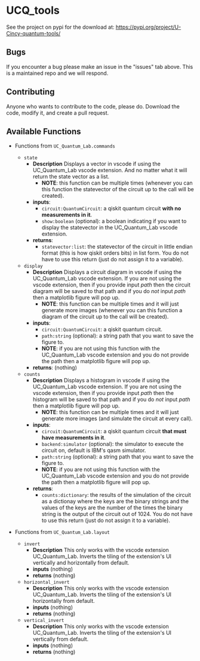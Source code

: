 # UCQ_tools
See the project on pypi for the download at:
https://pypi.org/project/U-Cincy-quantum-tools/

## Bugs
If you encounter a bug please make an issue in the "issues" tab above. This is a maintained repo and we will respond.

## Contributing
Anyone who wants to contribute to the code, please do. Download the code, modify it, and create a pull request.

## Available Functions
- Functions from `UC_Quantum_Lab.commands`
    - `state`
        - **Description** Displays a vector in vscode if using the UC_Quantum_Lab vscode extension. And no matter what it will return the state vector as a list.
            - **NOTE**: this function can be multiple times (whenever you can this function the statevector of the circuit up to the call will be created).
        - **inputs**:
            - `circuit:QuantumCircuit`: a qiskit quantum circuit **with no measurements in it**.
            - `show:boolean` (optional): a boolean indicating if you want to display the statevector in the UC_Quantum_Lab vscode extension.
        - **returns**:
            - `statevector:list`: the statevector of the circuit in little endian format (this is how qiskit orders bits) in list form. You do not have to use this return (just do not assign it to a variable).
    - `display`
        - **Description** Displays a circuit diagram in vscode if using the UC_Quantum_Lab vscode extension. If you are not using the vscode extension, then if you provide input *path* then the circuit diagram will be saved to that path and if you do *not* input *path* then a matplotlib figure will pop up.
            - **NOTE**: this function can be multiple times and it will just generate more images (whenever you can this function a diagram of the circuit up to the call will be created).
        - **inputs**:
            - `circuit:QuantumCircuit`: a qiskit quantum circuit.
            - `path:string` (optional): a string path that you want to save the figure to.
            - **NOTE**: if you are not using this function with the UC_Quantum_Lab vscode extension and you do not provide the path then a matplotlib figure will pop up.
        - **returns**: (nothing)
    - `counts`
        - **Description** Displays a histogram in vscode if using the UC_Quantum_Lab vscode extension. If you are not using the vscode extension, then if you provide input *path* then the histogram will be saved to that path and if you do *not* input *path* then a matplotlib figure will pop up.
            - **NOTE**: this function can be multiple times and it will just generate more images (and simulate the circuit at every call).
        - **inputs**:
            - `circuit:QuantumCircuit`: a qiskit quantum circuit **that must have measurements in it**.
            - `backend:simulator` (optional): the simulator to execute the circuit on, default is IBM's qasm simulator. 
            - `path:string` (optional): a string path that you want to save the figure to.
            - **NOTE**: if you are not using this function with the UC_Quantum_Lab vscode extension and you do not provide the path then a matplotlib figure will pop up.
        - **returns**:
            - `counts:dictionary`: the results of the simulation of the circuit as a dictionay where the keys are the binary strings and the values of the keys are the number of the times the binary string is the output of the circuit out of 1024. You do not have to use this return (just do not assign it to a variable).

- Functions from `UC_Quantum_Lab.layout`
    - `invert`
        - **Description** This only works with the vscode extension UC_Quantum_Lab. Inverts the tiling of the extension's UI vertically and horizontally from default.
        - **inputs** (nothing)
        - **returns** (nothing)
    - `horizontal_invert`
        - **Description** This only works with the vscode extension UC_Quantum_Lab. Inverts the tiling of the extension's UI horizontally from default.
        - **inputs** (nothing)
        - **returns** (nothing)
    - `vertical_invert`
        - **Description** This only works with the vscode extension UC_Quantum_Lab. Inverts the tiling of the extension's UI vertically from default.
        - **inputs** (nothing)
        - **returns** (nothing)

